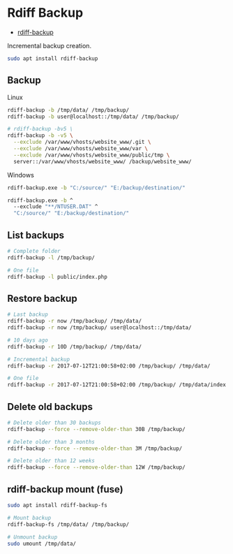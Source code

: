 # Rdiff Backup

* [rdiff-backup](https://rdiff-backup.net/)

Incremental backup creation.

```bash
sudo apt install rdiff-backup
```

## Backup

Linux

```bash
rdiff-backup -b /tmp/data/ /tmp/backup/
rdiff-backup -b user@localhost::/tmp/data/ /tmp/backup/

# rdiff-backup -bv5 \
rdiff-backup -b -v5 \
  --exclude /var/www/vhosts/website_www/.git \
  --exclude /var/www/vhosts/website_www/var \
  --exclude /var/www/vhosts/website_www/public/tmp \
  server::/var/www/vhosts/website_www/ /backup/website_www/
```

Windows

```bash
rdiff-backup.exe -b "C:/source/" "E:/backup/destination/"

rdiff-backup.exe -b ^
  --exclude "**/NTUSER.DAT" ^
  "C:/source/" "E:/backup/destination/"
```

## List backups

```bash
# Complete folder
rdiff-backup -l /tmp/backup/

# One file
rdiff-backup -l public/index.php
```

## Restore backup

```bash
# Last backup
rdiff-backup -r now /tmp/backup/ /tmp/data/
rdiff-backup -r now /tmp/backup/ user@localhost::/tmp/data/

# 10 days ago
rdiff-backup -r 10D /tmp/backup/ /tmp/data/

# Incremental backup
rdiff-backup -r 2017-07-12T21:00:58+02:00 /tmp/backup/ /tmp/data/

# One file
rdiff-backup -r 2017-07-12T21:00:58+02:00 /tmp/backup/ /tmp/data/index.php
```

## Delete old backups

```bash
# Delete older than 30 backups
rdiff-backup --force --remove-older-than 30B /tmp/backup/

# Delete older than 3 months
rdiff-backup --force --remove-older-than 3M /tmp/backup/

# Delete older than 12 weeks
rdiff-backup --force --remove-older-than 12W /tmp/backup/
```

## rdiff-backup mount (fuse)

```bash
sudo apt install rdiff-backup-fs

# Mount backup
rdiff-backup-fs /tmp/data/ /tmp/backup/

# Unmount backup
sudo umount /tmp/data/
```
